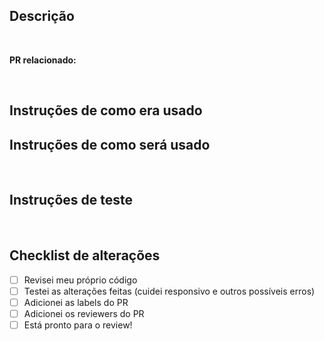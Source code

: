 ## Descrição

<!--Adicionar descrição da tarefa.
_**EX: Qual era o problema antes de ser ajustado. Como o problema foi resolvido, o que foi feito. Possíveis comentários sobre os ajustes feitos**-->

<br>

**PR relacionado:** <!--Adicionar link do PR que estiver relacionado a esta tarefa. **Ex: Um PR de backend**-->

<br>

## Instruções de como era usado

<!--Adicionar screenshot de como era com o problema ainda-->

## Instruções de como será usado

<!--Adicionar screenshot de como ficou as alterações feitas-->

<br>

## Instruções de teste

<!--Adicionar instruções de o que é preciso para testar as alterações feitas.
**Ex: Atualizar libs do projeto (`docker-compose run --rm main npm install`)**-->

<br>

## Checklist de alterações

- [ ] Revisei meu próprio código
- [ ] Testei as alterações feitas (cuidei responsivo e outros possíveis erros)
- [ ] Adicionei as labels do PR
- [ ] Adicionei os reviewers do PR
- [ ] Está pronto para o review!
